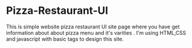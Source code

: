 # Pizza-Restaurant-UI
This is simple website pizza restaurant UI site page where you have get information about about pizza  menu  and it's varities . I'm using HTML,CSS and javascript with basic tags to design this site.
